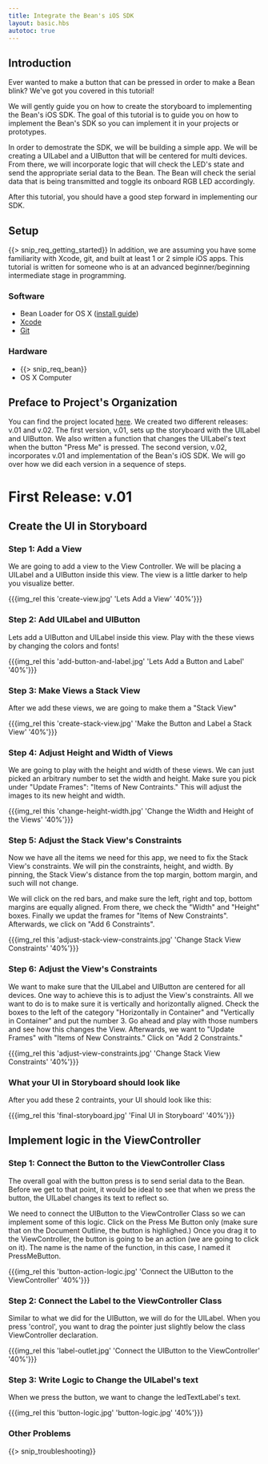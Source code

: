 ```yaml
---
title: Integrate the Bean's iOS SDK 
layout: basic.hbs
autotoc: true
---
```


## Introduction

Ever wanted to make a button that can be pressed in order to make a Bean blink?  We've got you covered in this tutorial! 

We will gently guide you on how to create the storyboard to implementing the Bean's iOS SDK. The goal of this tutorial is to guide you on how to implement the Bean's SDK so you can implement it in your projects or prototypes. 

In order to demostrate the SDK, we will be building a simple app.  We will be creating a UILabel and a UIButton that will be centered for multi devices.  From there, we will incorporate logic that will check the LED's state and send the appropriate serial data to the Bean.  The Bean will check the serial data that is being transmitted and toggle its onboard RGB LED accordingly.   

After this tutorial, you should have a good step forward in implementing our SDK.

## Setup

{{> snip_req_getting_started}}
 In addition, we are assuming you have some familiarity with Xcode, git, and built at least 1 or 2 simple iOS apps. This tutorial is written for someone who is at an advanced beginner/beginning intermediate stage in programming. 

### Software

* Bean Loader for OS X ([install guide](../../getting-started/os-x))
* [Xcode](https://developer.apple.com/xcode/download/)
* [Git](https://www.codeschool.com/learn/git)

### Hardware

* {{> snip_req_bean}}
* OS X Computer

## Preface to Project's Organization
You can find the project located [here](https://github.com/PunchThrough/BeanBlinkOnButtonPress). We created two different releases: v.01 and v.02.  The first version, v.01, sets up the storyboard with the UILabel and UIButton.  We also written a function that changes the UILabel's text when the button "Press Me" is pressed. The second version, v.02, incorporates v.01 and implementation of the Bean's iOS SDK. We will go over how we did each version in a sequence of steps. 

# First Release: v.01
## Create the UI in Storyboard

### Step 1: Add a View
We are going to add a view to the View Controller.  We will be placing a UILabel and a UIButton inside this view. The view is a little darker to help you visualize better.

{{{img_rel this 'create-view.jpg' 'Lets Add a View' '40%'}}}

### Step 2: Add UILabel and UIButton
Lets add a UIButton and UILabel inside this view. Play with the these views by changing the colors and fonts! 

{{{img_rel this 'add-button-and-label.jpg' 'Lets Add a Button and Label' '40%'}}}

### Step 3: Make Views a Stack View
After we add these views, we are going to make them a "Stack View"

{{{img_rel this 'create-stack-view.jpg' 'Make the Button and Label a Stack View' '40%'}}}

### Step 4: Adjust Height and Width of Views
We are going to play with the height and width of these views. We can just picked an arbitrary number to set the width and height. Make sure you pick under "Update Frames": "Items of New Contraints."  This will adjust the images to its new height and width.  

{{{img_rel this 'change-height-width.jpg' 'Change the Width and Height of the Views' '40%'}}}

### Step 5: Adjust the Stack View's Constraints
Now we have all the items we need for this app, we need to fix the Stack View's constraints. We will pin the constraints, height, and width. By pinning, the Stack View's distance from the top margin, bottom margin, and such will not change. 

We will click on the red bars, and make sure the left, right and top, bottom margins are equally aligned. From there, we check the "Width" and "Height" boxes.  Finally we updat the frames for "Items of New Constraints". Afterwards, we click on "Add 6 Constraints".  

{{{img_rel this 'adjust-stack-view-constraints.jpg' 'Change Stack View Constraints' '40%'}}}

### Step 6: Adjust the View's Constraints

We want to make sure that the UILabel and UIButton are centered for all devices.  One way to achieve this is to adjust the View's constraints.  All we want to do is to make sure it is vertically and horizontally aligned. Check the boxes to the left of the category "Horizontally in Container" and "Vertically in Container" and put the number 3.   Go ahead and play with those numbers and see how this changes the View.  Afterwards, we want to "Update Frames" with "Items of New Constraints."  Click on "Add 2 Constraints." 

{{{img_rel this 'adjust-view-constraints.jpg' 'Change Stack View Constraints' '40%'}}}

### What your UI in Storyboard should look like 

After you add these 2 contraints, your UI should look like this:

{{{img_rel this 'final-storyboard.jpg' 'Final UI in Storyboard' '40%'}}}

## Implement logic in the ViewController
### Step 1: Connect the Button to the ViewController Class
The overall goal with the button press is to send serial data to the Bean. Before we get to that point, it would be ideal to see that when we press the button, the UILabel changes its text to reflect so. 

We need to connect the UIButton to the ViewController Class so we can implement some of this logic. Click on the Press Me Button only (make sure that on the Document Outline, the button is highlighed.) Once you drag it to the ViewController, the button is going to be an action (we are going to click on it). The name is the name of the function, in this case, I named it PressMeButton. 

{{{img_rel this 'button-action-logic.jpg' 'Connect the UIButton to the ViewController' '40%'}}}

### Step 2: Connect the Label to the ViewController Class
Similar to what we did for the UIButton, we will do for the UILabel.  When you press 'control', you want to drag the pointer just slightly below the class ViewController declaration. 

{{{img_rel this 'label-outlet.jpg' 'Connect the UIButton to the ViewController' '40%'}}}

### Step 3: Write Logic to Change the UILabel's text
When we press the button, we want to change the ledTextLabel's text. 

{{{img_rel this 'button-logic.jpg' 'button-logic.jpg' '40%'}}}

### Other Problems

{{> snip_troubleshooting}}
